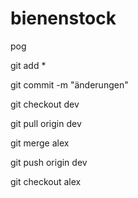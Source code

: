 # bienenstock
pog


git add *

git commit -m "änderungen"

git checkout dev

git pull origin dev

git merge alex

git push origin dev

git checkout alex
